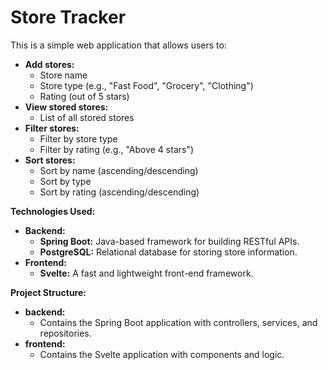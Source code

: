 # Store Tracker

This is a simple web application that allows users to:

* **Add stores:** 
    * Store name
    * Store type (e.g., "Fast Food", "Grocery", "Clothing")
    * Rating (out of 5 stars)
* **View stored stores:**
    * List of all stored stores
* **Filter stores:**
    * Filter by store type
    * Filter by rating (e.g., "Above 4 stars")
* **Sort stores:**
    * Sort by name (ascending/descending)
    * Sort by type
    * Sort by rating (ascending/descending)

**Technologies Used:**

* **Backend:**
    * **Spring Boot:** Java-based framework for building RESTful APIs.
    * **PostgreSQL:** Relational database for storing store information.
* **Frontend:**
    * **Svelte:** A fast and lightweight front-end framework.

**Project Structure:**

* **backend:** 
    * Contains the Spring Boot application with controllers, services, and repositories.
* **frontend:** 
    * Contains the Svelte application with components and logic.

